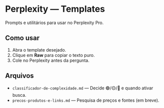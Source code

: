 # Perplexity — Templates
Prompts e utilitários para usar no Perplexity Pro.

## Como usar
1) Abra o template desejado.
2) Clique em **Raw** para copiar o texto puro.
3) Cole no Perplexity antes da pergunta.

## Arquivos
- `classificador-de-complexidade.md` — Decide 🟢/🟡/🔴 e quando ativar busca.
- `precos-produtos-e-links.md` — Pesquisa de preços e fontes (em breve).
